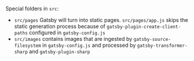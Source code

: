 Special folders in `src`:

- `src/pages` Gatsby will turn into static pages. `src/pages/app.js` skips the static generation process because of `gatsby-plugin-create-client-paths` configured in `gatsby-config.js`
- `src/images` contains images that are ingested by `gatsby-source-filesystem` in `gatsby-config.js` and processed by `gatsby-transformer-sharp` and `gatsby-plugin-sharp`
